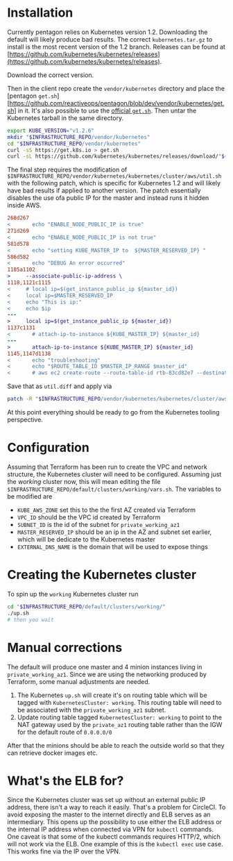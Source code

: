 # Installation

Currently pentagon relies on Kubernetes version 1.2. Downloading the default will likely produce bad results. The correct `kubernetes.tar.gz` to install is the most recent version of the 1.2 branch. Releases can be found at [https://github.com/kubernetes/kubernetes/releases](https://github.com/kubernetes/kubernetes/releases).

Download the correct version.

Then in the client repo create the `vendor/kubernetes` directory and place the [pentagon `get.sh`][https://github.com/reactiveops/pentagon/blob/dev/vendor/kubernetes/get.sh] in it. It's also possible to use the [official `get.sh`](https://get.k8s.io). Then untar the Kubernetes tarball in the same directory.

```bash
export KUBE_VERSION="v1.2.6"
mkdir "$INFRASTRUCTURE_REPO/vendor/kubernetes"
cd "$INFRASTRUCTURE_REPO/vendor/kubernetes"
curl -sS https://get.k8s.io > get.sh
curl -sL https://github.com/kubernetes/kubernetes/releases/download/"${KUBE_VERSION}"/kubernetes.tar.gz | tar axvf -
```

The final step requires the modification of `$INFRASTRUCTURE_REPO/vendor/kubernetes/kubernetes/cluster/aws/util.sh` with the following patch, which is specific for Kubernetes 1.2 and will likely have bad results if applied to another version. The patch essentially disables the use ofa public IP for the master and instead runs it hidden inside AWS.

```diff
268d267
<       echo "ENABLE_NODE_PUBLIC_IP is true"
271d269
<       echo "ENABLE_NODE_PUBLIC_IP is not true"
581d578
<       echo "setting KUBE_MASTER_IP to  ${MASTER_RESERVED_IP} "
586d582
<       echo "DEBUG An error occurred"
1105a1102
>     --associate-public-ip-address \
1118,1121c1115
<     # local ip=$(get_instance_public_ip ${master_id})
<     local ip=$MASTER_RESERVED_IP
<     echo "This is ip:"
<     echo $ip
---
>     local ip=$(get_instance_public_ip ${master_id})
1137c1131
<       # attach-ip-to-instance ${KUBE_MASTER_IP} ${master_id}
---
>       attach-ip-to-instance ${KUBE_MASTER_IP} ${master_id}
1145,1147d1138
<       echo "troubleshooting"
<       echo "$ROUTE_TABLE_ID $MASTER_IP_RANGE $master_id"
<       # aws ec2 create-route --route-table-id rtb-83cd82e7 --destination-cidr-block 10.246.0.0/24 --instance-id i-0558d60fb07e0e420
```

Save that as `util.diff` and apply via

```bash
patch -R "$INFRASTRUCTURE_REPO/vendor/kubernetes/kubernetes/cluster/aws/util.sh" util.diff
```

At this point everything should be ready to go from the Kubernetes tooling perspective.

# Configuration

Assuming that Terraform has been run to create the VPC and network structure, the Kubernetes cluster will need to be configured. Assuming just the *working* cluster now, this will mean editing the file `$INFRASTRUCTURE_REPO/default/clusters/working/vars.sh`. The variables to be modified are
- `KUBE_AWS_ZONE` set this to the the first AZ created via Terraform
- `VPC_ID` should be the VPC id created by Terraform
- `SUBNET_ID` is the id of the subnet for `private_working_az1`
- `MASTER_RESERVED_IP` should be an ip in the AZ and subnet set earlier, which will be dedicate to the Kubernetes master
- `EXTERNAL_DNS_NAME` is the domain that will be used to expose things

# Creating the Kubernetes cluster

To spin up the `working` Kubernetes cluster run

```bash
cd "$INFRASTRUCTURE_REPO/default/clusters/working/"
./up.sh
# then you wait
```

# Manual corrections

The default will produce one master and 4 minion instances living in `private_working_az1`. Since we are using the networking produced by Terraform, some manual adjustments are needed.

1. The Kubernetes `up.sh` will create it's on routing table which will be tagged with `KubernetesCluster: working`. This routing table will need to be associated with the `private_working_az1` subnet.
2. Update routing table tagged `KubernetesCluster: working` to point to the NAT gateway used by the `private_az1` routing table rather than the IGW for the default route of `0.0.0.0/0`

After that the minions should be able to reach the outside world so that they can retrieve docker images etc.

# What's the ELB for?

Since the Kubernetes cluster was set up without an external public IP address, there isn't a way to reach it easily. That's a problem for CircleCI. To avoid exposing the master to the internet directly and ELB serves as an intermediary. This opens up the possibility to use either the ELB address or the internal IP address when connected via VPN for `kubectl` commands. One caveat is that some of the kubectl commands requires HTTP/2, which will not work via the ELB. One example of this is the `kubectl exec` use case. This works fine via the IP over the VPN.
